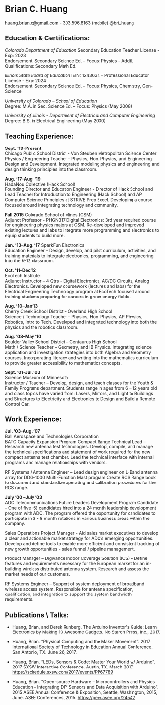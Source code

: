 # Brian C. Huang
huang.brian.c@gmail.com - 303.596.8163 (mobile) @bri_huang 

## Education & Certifications: 
*Colorado Department of Education* Secondary Education Teacher License - Exp: 2023  
Endorsement:  Secondary Science Ed. – Focus: Physics - Addtl. Qualifications:  Secondary Math Ed.  

*Illinois State Board of Education* IEIN: 1243634 - Professional Educator License - Exp: 2024  
Endorsement:  Secondary Science Ed. – Focus: Physics,  Chemistry, Gen-Science  

*University of Colorado – School of Education*  
Degree:  M.A. in Sec. Science Ed. –  Focus: Physics (May 2008)  

*University of Illinois - Department of Electrical and Computer Engineering*  
Degree: B.S. in Electrical Engineering (May 2000)  


 ## Teaching Experience:

**Sept. ‘19-Present**  
Chicago Public School District - Von Steuben Metropolitan Science Center  
Physics / Engineering Teacher – Physics, Hon. Physics, and Engineering Design and Development. Integrated modeling physics and engineering and design thinking principles into the classroom.

**Aug. ‘17-Aug. ‘19**  
HadaNou Collective (Hack School)  
Founding Director and Education Engineer - Director of Hack School and Lead Teacher for Introduction to Engineering (Hack School) and AP Computer Science Principles at STRIVE Prep Excel. Developing a course focused around integrating technology and community.

**Fall 2015** 
Colorado School of Mines (CSM)  
Adjunct Professor - PHGN317 Digital Electronics: 3rd year required course for engineering physics majors at CSM. Re-developed and improved existing lectures and labs to integrate more programming and electronics to equip students to build more.

**Jan. ’13–Aug. ‘17**
SparkFun Electronics  
Education Engineer – Design, develop, and pilot curriculum, activities, and training materials to integrate electronics, programming, and engineering into the K-12 classroom. 
 
**Oct. ’11–Dec‘12**  
EcoTech Institute  
Adjunct Instructor – 4 Qtrs - Digital Electronics, AC/DC Circuits, Analog Electronics.  Developed new coursework (lectures and labs) for the Electrical Engineering Technology program at EcoTech focused around training students preparing for careers in green energy fields. 
 
**Aug. ’10–Jan‘13**  
Cherry Creek School District – Overland High School  
Science / Technology Teacher – Physics, Hon. Physics, AP Physics, Robotics, Intro to Tech.  Developed and integrated technology into both the physics and the robotics classroom. 
 
**Aug. ’08–May ‘10**  
Boulder Valley School District – Centaurus High School  
Math / Science Teacher – Geometry, and IB Physics.  Integrating science application and investigation strategies into both Algebra and Geometry courses.  Incorporating literacy and writing into the mathematics curriculum to provide greater accessibility to mathematics concepts. 
 
**Sept. ’01-Jul. ’03**    
Science Museum of Minnesota  
Instructor / Teacher – Develop, design, and teach classes for the Youth & Family Programs department.  Students range in ages from 6 – 12 years old and class topics have varied from:  Lasers, Mirrors, and Light to Buildings and Structures to Electricity and Electronics to Design and Build a Remote Control Car.
 
## Work Experience:

**Jul. ’03-Aug. ‘07**    
Ball Aerospace and Technologies Corporation  
BATC Capacity Expansion Program Compact Range Technical Lead – Research new antenna test technologies.  Develop, compile, and manage the technical specifications and statement of work required for the new compact antenna test chamber.  Lead the technical interface with internal programs and manage relationships with vendors. 
 
RF Systems / Antenna Engineer – Lead design engineer on L-Band antenna array for DDG-1000 Multi-Function Mast program Create RCS Range book to document and standardize operating and calibration procedures for the RCS range. 
 
**July ’00 –July ’03**  
ADC Telecommunications
Future Leaders Development Program Candidate - One of five (5) candidates hired into a 24 month leadership development program with ADC.  The program offered the opportunity for candidates to participate in 3 - 8 month rotations in various business areas within the company. 

Sales Operations Project Manager - Aid sales market executives to develop a clear and actionable market strategy for ADC’s emerging opportunities. Develop and define tools to enable more efficient and consistent tracking of new growth opportunities - sales funnel / pipeline management.
 
Product Manager – Digivance Indoor Coverage Solution (ICS) – Define features and requirements necessary for the European market for an in-building wireless distributed antenna system. Research and assess the market needs of our customers.  
 
RF Systems Engineer – Support of system deployment of broadband wireless access system.  Responsible for antenna specification, qualification, and integration to support the system bandwidth requirements.


## Publications \ Talks:

- Huang, Brian, and Derek Runberg. The Arduino Inventor's Guide: Learn Electronics by Making 10 Awesome Gadgets. No Starch Press, Inc., 2017.

- Huang, Brian. “Physical Computing and the Maker Movement”. 2017 International Society of Technology in Education Annual Conference. San Antonio, TX.  June 26, 2017.  

- Huang, Brian. “LEDs, Sensors & Code: Master Your World w/ Arduino”. 2017 SXSW Interactive Conference. Austin, TX. March 2017. https://schedule.sxsw.com/2017/events/PP67789

- Huang, Brian.  "Open-source Hardware – Microcontrollers and Physics Education – Integrating DIY Sensors and Data Acquisition with Arduino".  2015 ASEE Annual Conference & Exposition, Seattle, Washington, 2015, June.  ASEE Conferences, 2015.  https://peer.asee.org/24542
